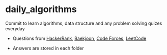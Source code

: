 # daily_algorithms
Commit to learn algorithms, data structure and any problem solving quizes everyday

- Questions from [HackerRank](https://www.hackerrank.com), [Baekjoon](https://www.acmicpc.net/), [Code Forces](https://codeforces.com/), [LeetCode](https://leetcode.com)

- Answers are stored in each folder

